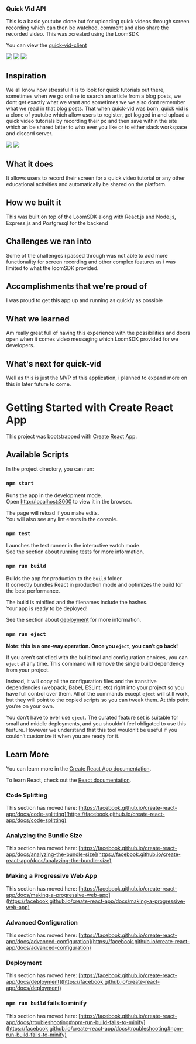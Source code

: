 ### Quick Vid API

This is a basic youtube clone but for uploading quick videos through screen recording which can then be watched, comment and also share the recorded video. This was xcreated using the LoomSDK

You can view the [quick-vid-client](https://github.com/Benrobo/quick-vid)

<img src="https://raw.githubusercontent.com/Benrobo/quick-vid/main/s%20(1).png">
<img src="https://raw.githubusercontent.com/Benrobo/quick-vid/main/s%20(2).png">
<img src="https://raw.githubusercontent.com/Benrobo/quick-vid/main/s%20(3).png">

## Inspiration

We all know how stressful it is to look for quick tutorials out there, sometimes when we go online to search an article from a blog posts, we dont get exactly what we want and sometimes we we also dont remember what we read in that blog posts. That when quick-vid was born, quick vid is a clone of youtube which allow users to register, get logged in and upload a quick video tutorials by recording their pc and then save within the site which an be shared latter to who ever you like or to either slack workspace and discord server.

<img src="https://raw.githubusercontent.com/Benrobo/quick-vid/main/s%20(1).png">
<img src="https://raw.githubusercontent.com/Benrobo/quick-vid/main/s%20(2).png">

## What it does

It allows users to record their screen for a quick video tutorial or any other educational activities and automatically be shared on the platform.

## How we built it

This was built on top of the LoomSDK along with React.js and Node.js, Express.js and Postgresql for the backend

## Challenges we ran into

Some of the challenges i passed through was not able to add more functionality for screen recording and other complex features as i was limited to what the loomSDK provided.

## Accomplishments that we're proud of

I was proud to get this app up and running as quickly as possible

## What we learned

Am really great full of having this experience with the possibilities and doors open when it comes video messaging which LoomSDK provided for we developers.

## What's next for quick-vid

Well as this is just the MVP of this application, i planned to expand more on this in later future to come.

# Getting Started with Create React App

This project was bootstrapped with [Create React App](https://github.com/facebook/create-react-app).

## Available Scripts

In the project directory, you can run:

### `npm start`

Runs the app in the development mode.\
Open [http://localhost:3000](http://localhost:3000) to view it in the browser.

The page will reload if you make edits.\
You will also see any lint errors in the console.

### `npm test`

Launches the test runner in the interactive watch mode.\
See the section about [running tests](https://facebook.github.io/create-react-app/docs/running-tests) for more information.

### `npm run build`

Builds the app for production to the `build` folder.\
It correctly bundles React in production mode and optimizes the build for the best performance.

The build is minified and the filenames include the hashes.\
Your app is ready to be deployed!

See the section about [deployment](https://facebook.github.io/create-react-app/docs/deployment) for more information.

### `npm run eject`

**Note: this is a one-way operation. Once you `eject`, you can’t go back!**

If you aren’t satisfied with the build tool and configuration choices, you can `eject` at any time. This command will remove the single build dependency from your project.

Instead, it will copy all the configuration files and the transitive dependencies (webpack, Babel, ESLint, etc) right into your project so you have full control over them. All of the commands except `eject` will still work, but they will point to the copied scripts so you can tweak them. At this point you’re on your own.

You don’t have to ever use `eject`. The curated feature set is suitable for small and middle deployments, and you shouldn’t feel obligated to use this feature. However we understand that this tool wouldn’t be useful if you couldn’t customize it when you are ready for it.

## Learn More

You can learn more in the [Create React App documentation](https://facebook.github.io/create-react-app/docs/getting-started).

To learn React, check out the [React documentation](https://reactjs.org/).

### Code Splitting

This section has moved here: [https://facebook.github.io/create-react-app/docs/code-splitting](https://facebook.github.io/create-react-app/docs/code-splitting)

### Analyzing the Bundle Size

This section has moved here: [https://facebook.github.io/create-react-app/docs/analyzing-the-bundle-size](https://facebook.github.io/create-react-app/docs/analyzing-the-bundle-size)

### Making a Progressive Web App

This section has moved here: [https://facebook.github.io/create-react-app/docs/making-a-progressive-web-app](https://facebook.github.io/create-react-app/docs/making-a-progressive-web-app)

### Advanced Configuration

This section has moved here: [https://facebook.github.io/create-react-app/docs/advanced-configuration](https://facebook.github.io/create-react-app/docs/advanced-configuration)

### Deployment

This section has moved here: [https://facebook.github.io/create-react-app/docs/deployment](https://facebook.github.io/create-react-app/docs/deployment)

### `npm run build` fails to minify

This section has moved here: [https://facebook.github.io/create-react-app/docs/troubleshooting#npm-run-build-fails-to-minify](https://facebook.github.io/create-react-app/docs/troubleshooting#npm-run-build-fails-to-minify)
